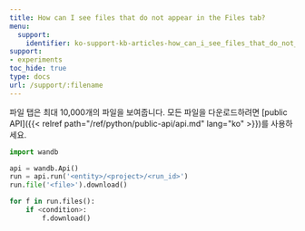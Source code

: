 ```yaml
---
title: How can I see files that do not appear in the Files tab?
menu:
  support:
    identifier: ko-support-kb-articles-how_can_i_see_files_that_do_not_appear_in_the_files_tab
support:
- experiments
toc_hide: true
type: docs
url: /support/:filename
---
```


파일 탭은 최대 10,000개의 파일을 보여줍니다. 모든 파일을 다운로드하려면 [public API]({{< relref path="/ref/python/public-api/api.md" lang="ko" >}})를 사용하세요.

```python
import wandb

api = wandb.Api()
run = api.run('<entity>/<project>/<run_id>')
run.file('<file>').download()

for f in run.files():
    if <condition>:
        f.download()
```

